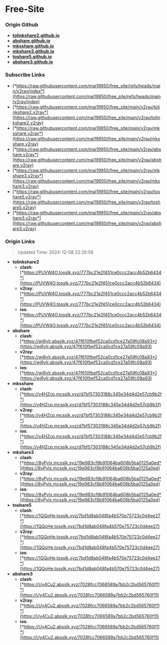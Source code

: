# Free-Site

### Origin Github

- [**tolinkshare2.github.io**](https://github.com/tolinkshare2/tolinkshare2.github.io)
- [**abshare.github.io**](https://github.com/abshare/abshare.github.io)
- [**mksshare.github.io**](https://github.com/mksshare/mksshare.github.io)
- [**mkshare3.github.io**](https://github.com/mkshare3/mkshare3.github.io)
- [**toshare5.github.io**](https://github.com/toshare5/toshare5.github.io)
- [**abshare3.github.io**](https://github.com/abshare3/abshare3.github.io)

### Subscribe Links

- [*https://raw.githubusercontent.com/mai19950/free_site/refs/heads/main/v2ray/index*](https://raw.githubusercontent.com/mai19950/free_site/refs/heads/main/v2ray/index)
- [*https://raw.githubusercontent.com/mai19950/free_site/main/v2ray/tolinkshare2.v2ray*](https://raw.githubusercontent.com/mai19950/free_site/main/v2ray/tolinkshare2.v2ray)
- [*https://raw.githubusercontent.com/mai19950/free_site/main/v2ray/mksshare.v2ray*](https://raw.githubusercontent.com/mai19950/free_site/main/v2ray/mksshare.v2ray)
- [*https://raw.githubusercontent.com/mai19950/free_site/main/v2ray/abshare.v2ray*](https://raw.githubusercontent.com/mai19950/free_site/main/v2ray/abshare.v2ray)
- [*https://raw.githubusercontent.com/mai19950/free_site/main/v2ray/mkshare3.v2ray*](https://raw.githubusercontent.com/mai19950/free_site/main/v2ray/mkshare3.v2ray)
- [*https://raw.githubusercontent.com/mai19950/free_site/main/v2ray/toshare5.v2ray*](https://raw.githubusercontent.com/mai19950/free_site/main/v2ray/toshare5.v2ray)
- [*https://raw.githubusercontent.com/mai19950/free_site/main/v2ray/abshare3.v2ray*](https://raw.githubusercontent.com/mai19950/free_site/main/v2ray/abshare3.v2ray)

### Origin Links

> Updated Time: 2024-12-08 22:26:58

- **tolinkshare2**
  - **clash**: [*https://PUVW4O.tosslk.xyz/777bc21e2f451ce0ccc2acc4b52b6434*](https://PUVW4O.tosslk.xyz/777bc21e2f451ce0ccc2acc4b52b6434)
  - **v2ray**: [*https://PUVW4O.tosslk.xyz/777bc21e2f451ce0ccc2acc4b52b6434*](https://PUVW4O.tosslk.xyz/777bc21e2f451ce0ccc2acc4b52b6434)
  - **ios**: [*https://PUVW4O.tosslk.xyz/777bc21e2f451ce0ccc2acc4b52b6434*](https://PUVW4O.tosslk.xyz/777bc21e2f451ce0ccc2acc4b52b6434)
- **abshare**
  - **clash**: [*https://wj6ylr.absslk.xyz/47f610fbef52ca0cd1ce27a59fc08a93*](https://wj6ylr.absslk.xyz/47f610fbef52ca0cd1ce27a59fc08a93)
  - **v2ray**: [*https://wj6ylr.absslk.xyz/47f610fbef52ca0cd1ce27a59fc08a93*](https://wj6ylr.absslk.xyz/47f610fbef52ca0cd1ce27a59fc08a93)
  - **ios**: [*https://wj6ylr.absslk.xyz/47f610fbef52ca0cd1ce27a59fc08a93*](https://wj6ylr.absslk.xyz/47f610fbef52ca0cd1ce27a59fc08a93)
- **mksshare**
  - **clash**: [*https://v4HZcp.mcsslk.xyz/d7bf57303188c345e34d4d2e57cb9b2f*](https://v4HZcp.mcsslk.xyz/d7bf57303188c345e34d4d2e57cb9b2f)
  - **v2ray**: [*https://v4HZcp.mcsslk.xyz/d7bf57303188c345e34d4d2e57cb9b2f*](https://v4HZcp.mcsslk.xyz/d7bf57303188c345e34d4d2e57cb9b2f)
  - **ios**: [*https://v4HZcp.mcsslk.xyz/d7bf57303188c345e34d4d2e57cb9b2f*](https://v4HZcp.mcsslk.xyz/d7bf57303188c345e34d4d2e57cb9b2f)
- **mkshare3**
  - **clash**: [*https://8vPylx.mcsslk.xyz/19e983cf8b91064ba608b5ba0125a0ed*](https://8vPylx.mcsslk.xyz/19e983cf8b91064ba608b5ba0125a0ed)
  - **v2ray**: [*https://8vPylx.mcsslk.xyz/19e983cf8b91064ba608b5ba0125a0ed*](https://8vPylx.mcsslk.xyz/19e983cf8b91064ba608b5ba0125a0ed)
  - **ios**: [*https://8vPylx.mcsslk.xyz/19e983cf8b91064ba608b5ba0125a0ed*](https://8vPylx.mcsslk.xyz/19e983cf8b91064ba608b5ba0125a0ed)
- **toshare5**
  - **clash**: [*https://1QQoHe.tosslk.xyz/7bd1d8ab048fa4b570e75723c0d4ee27*](https://1QQoHe.tosslk.xyz/7bd1d8ab048fa4b570e75723c0d4ee27)
  - **v2ray**: [*https://1QQoHe.tosslk.xyz/7bd1d8ab048fa4b570e75723c0d4ee27*](https://1QQoHe.tosslk.xyz/7bd1d8ab048fa4b570e75723c0d4ee27)
  - **ios**: [*https://1QQoHe.tosslk.xyz/7bd1d8ab048fa4b570e75723c0d4ee27*](https://1QQoHe.tosslk.xyz/7bd1d8ab048fa4b570e75723c0d4ee27)
- **abshare3**
  - **clash**: [*https://Uy4Cu2.absslk.xyz/7028fcc7066589a7bb2c2bd565760f11*](https://Uy4Cu2.absslk.xyz/7028fcc7066589a7bb2c2bd565760f11)
  - **v2ray**: [*https://Uy4Cu2.absslk.xyz/7028fcc7066589a7bb2c2bd565760f11*](https://Uy4Cu2.absslk.xyz/7028fcc7066589a7bb2c2bd565760f11)
  - **ios**: [*https://Uy4Cu2.absslk.xyz/7028fcc7066589a7bb2c2bd565760f11*](https://Uy4Cu2.absslk.xyz/7028fcc7066589a7bb2c2bd565760f11)
